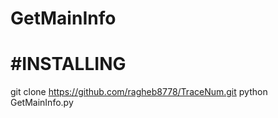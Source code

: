 # GetMainInfo

# #INSTALLING

git clone https://github.com/ragheb8778/TraceNum.git
python GetMainInfo.py
